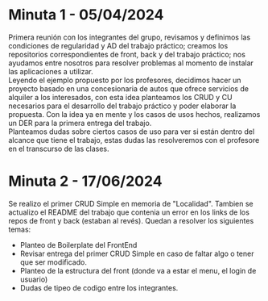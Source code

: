 # Minuta 1 - 05/04/2024
Primera reunión con los integrantes del grupo, revisamos y definimos las condiciones de regularidad y AD del trabajo práctico; creamos los repositorios correspondientes de front, back y del trabajo práctico; nos ayudamos entre nosotros para resolver problemas al momento de instalar las aplicaciones a utilizar.  <br>
Leyendo el ejemplo propuesto por los profesores, decidimos hacer un proyecto basado en una concesionaria de autos que ofrece servicios de alquiler a los interesados, con esta idea planteamos los CRUD y CU necesarios para el desarrollo del trabajo práctico y poder elaborar la propuesta. Con la idea ya en mente y los casos de usos hechos, realizamos un DER para la primera entrega del trabajo. <br>
Planteamos dudas sobre ciertos casos de uso para ver si están dentro del alcance que tiene el trabajo, estas dudas las resolveremos con el profesore en el transcurso de las clases.  

# Minuta 2 - 17/06/2024
Se realizo el primer CRUD Simple en memoria de "Localidad". Tambien se actualizo el README del trabajo que contenia un error en los links de los repos de front y back (estaban al revés).
Quedan a resolver los siguientes temas:
* Planteo de Boilerplate del FrontEnd
* Revisar entrega del primer CRUD Simple en caso de faltar algo o tener que ser modificado.
* Planteo de la estructura del front (donde va a estar el menu, el login de usuario)
* Dudas de tipeo de codigo entre los integrantes.